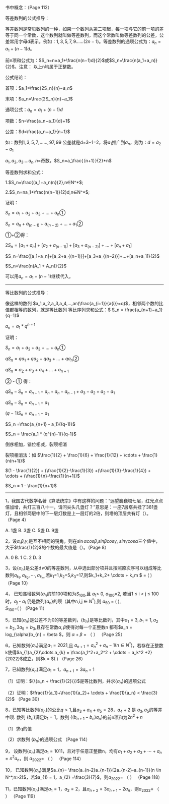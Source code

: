 书中概念：（Page 112）

等差数列的公式推导：

等差数列是常见数列的一种，如果一个数列从第二项起，每一项与它的前一项的差等于同一个常数，这个数列就叫做等差数列，而这个常数叫做等差数列的公差，公差常用字母d表示。例如：$1,3,5,7,9……(2n-1)$。等差数列的通项公式为：$a_n=a_1+(n-1)d$。

前n项和公式为：$S_n=n×a_1+\frac{n(n−1)d}{2}$或$S_n=\frac{n(a_1+a_n)}{2}$。注意： 以上n均属于正整数。

公式结论：

首项：$a_1=\frac{2S_n}{n}−𝑎_𝑛$

末项：$a_n=\frac{2S_n}{n}−𝑎_1$

通项公式：$a_n=a_1+(n−1)d$

项数：$n=\frac{a_n−a_1}{d}+1$

公差：$d=\frac{a_n−a_1}{n−1}$

如：数列$1,3,5,7,……,97,99$ 公差就是d=3−1=2，将$a_1$推广到$a_n$，则为：$d=a_2−a_1$

$a_1,a_2,a_3....a_n,n=$奇数，$S_n=a_\frac{（n+1）}{2}*n$

等差数列求和公式：

1.$S_n=\frac{(a_1+a_n)n}{2},n∈N^*$;

2.$S_n=na_1+\frac{n(n−1)}{2}d,n∈N^*$;



证明：

$S_n=a_1+a_2+a_3+…+a_n$①

$S_n=a_n+a_{(n−1)}+a_{(n−2)}+…+a_1$②

①+②得：

$2S_n=[a_1+a_n]+[a_2+a_{(n−1)}]+[a_3+a_{(n−2)}]+...+[a_n+a_1]$

$S_n=\frac{[a_1+a_n]+[a_2+a_{(n−1)}]+[a_3+a_{(n−2)}]+...+[a_n+a_1]}{2}$

$S_n=\frac{n(A_1 + A_n)}{2}$

可以用$a_n = a_1+(n-1)$继续代入。





---



等比数列的公式推导：

像这样的数列 $a_1,a_2,a_3,a_4,…,an(\frac{a_{i+1}}{a{i}}=q)$，相邻两个数的比值都相等的数列，就是等比数列
等比序列求和公式：$ S_n =  \frac{a_{n+1}−a_1}{q−1}$

$a_n = a_1 * q^{n-1}$

证明：

$S_n=a_1+a_2+a_3+…+a_n$①

$qS_n=qa_1+qa_2+qa_3+…+qa_n$②

$qS_n=a_2+a_3+a_4+…+a_{n+1}$

② - ① 得：

$qS_n - S_n =a_{n+1} - a_n + a_n - a_{n-1} + a_3 - a_2 + a_2 - a_1$

$qS_n - S_n =a_{n+1}  - a_1$

$(q-1)S_n =a_{n+1}  - a_1$

$S_n =\frac{a_{n+1}  - a_1}{(q-1)}$

$S_n = \frac{a_1 * (q^{n}-1)}{q-1}$

倒序相加，错位相减，裂项相消

裂项相消法：如 $\frac{1}{2} + \frac{1}{6} + \frac{1}{12} + \cdots + \frac{1}{n(n+1)}$ 

$(1 - \frac{1}{2})  + (\frac{1}{2}-\frac{1}{3}) +(\frac{1}{3}-\frac{1}{4}) + \cdots + (\frac{1}{n}-\frac{1}{n+1})$

$S_n = 1 - \frac{1}{n+1}$

---





1，我国古代数学名著《算法统宗》中有这样的问题：“远望巍巍塔七层，红光点点倍加增，共灯三百八十一，请问尖头几盏灯？”意思是：一座7层塔共挂了381盏灯，且相邻两层中的下一层灯数是上一层灯的2倍，则塔的顶层共有灯（）。（Page 4）

A. 1盏     B. 3盏     C. 5盏     D. 9盏



2，设$\alpha$,$\beta$,$\gamma$,是互不相同的锐角，则在$\sin \alpha cos \beta$,$sin \beta cos \gamma$, $sin \gamma cos \alpha$三个值中，大于$\frac{1}{2}$的个数的最大值是（）。（Page 8）

A. 0        B. 1          C. 2       D. 3



3，设{${a_n}$}是公差d$\ne$0的等差数列，从中选出部分项并且按照原次序可以组成等比数列${a_{k_1},a_{k_2},\cdots,a_{k_m}}$,若$k_{1}$=1,$k_2$=5,$k_{3}$=17,则$k_1+k_2+ \cdots + k_m $ = (         )  （Page 10）



4， 已知递增数列{$a_n$的前100项和为$S_{100}$,且 $a_{1}$> 0, $a_{100}$=2, 若当1 $\le$ i  < j  $\le$ 100 时，$a_{j}$ - $a_{i}$ 仍是数列{$a_{n}$}的项（其中n,i,j $\in$ $N^*$),则 $a_{50}$ =  (       ), $S_{100}$=(       )    （Page 11）



5，已知${\{a_n\}}$是公差不为0的等差数列，${\{b_n\}}$是等比数列，其中$a_1=3,b_1=1,a_2=b_2,3a_5=b_3$,且存在常数$\alpha,\beta$使得对每一个正整数n 都有$a_n = log_{\alpha}b_{n} + \beta $，则 $\alpha + \beta$ = （    ）   （Page 25）



6，已知数列${\{a_n\}}$满足$a_1 = 2021$,且 $a_{n+1} = a_{n}^{2} + a_{n} - 1 (n \in N^*)$，若存在正整数k使得$a_{1}a_{2}\cdots a_{k} = \frac{a_1^2+a_2^2 + \cdots + a_k^2 +2}{2022}$成立，则$k = $(   ) （Page 26）



7，已知数列${\{a_n\}}$满足$a_{1} = 1$，$a_{n+1} = 3a_n +1$     

（1）证明：${\{a_n + \frac{1}{2}\}}$是等比数列，并求${\{a_n\}}$的通项公式

（2）证明：$\frac{1}{a_1}+\frac{1}{a_2}+ \cdots + \frac{1}{a_n} < \frac{3}{2}$ （Page 30）

 

8，已知等比数列${\{a_n\}}$的公比$q>1$,且$a_3+a_4+a_5 = 28$，$a_4 + 2$ 是 $a_{3}, a_{5}$的等差中项. 数列 ${\{b_n\}}$满足$b_1 = 1$，数列 ${\{(b_{n+1}-b_{n})a_{n}\}}$的前n项和为$2n^2 +n$

（1）求q的值

（2）求数列 ${\{b_n\}}$的通项公式  （Page 114）



9， 设数列${\{a_n\}}$满足$a_1 = 1011$，且对于任意正整数n，均有$a_1 + a_2 + a_3 + \cdots + a_n = n^2a_{n}$，则 $a_{2022} =$  （        ）   （Page 114） 



10， 已知数列${\{a_n\}}$满足$a_{n}= \frac{a_{n-2}a_{n-1}}{2a_{n-2}-a_{n-1}}(n \in N^*,n>2)$，若$a_{1} = 1，a_{2} =\frac{3}{7}$，则$a_{2022} =$ （           ）    （Page 118）



11，已知数列${\{a_n\}}$满足$a_1 = 1，a_2 =2$，且$a_{n+2} = 3a_{n+1} - 2a_{n}$，则$a_{2022}$= （      ） （Page 119）







